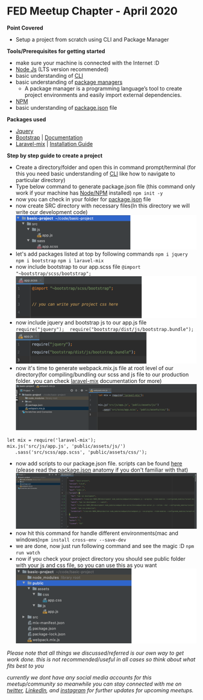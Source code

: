 # FED Meetup Chapter - April 2020

**Point Covered**
* Setup a project from scratch using CLI and Package Manager  

**Tools/Prerequisites for getting started**
* make sure your machine is connected with the Internet :D 
* [Node Js](https://nodejs.org/en/download/) (LTS version recommended)
* basic understanding of [CLI](https://www.w3schools.com/whatis/whatis_cli.asp)
* basic understanding of [package managers](https://blog.idrsolutions.com/2018/07/what-is-a-package-manager-and-why-should-you-use-one/)
    * A package manager is a programming language’s tool to create project environments and easily import external dependencies.
* [NPM](https://www.npmjs.com/)
* basic understanding of [package.json](https://www.digitalocean.com/community/tutorials/nodejs-package-json) file

**Packages used**
* [Jquery](https://www.npmjs.com/package/jquery)
* [Bootstrap](https://www.npmjs.com/package/bootstrap) | [Documentation](https://getbootstrap.com/)
* [Laravel-mix](https://www.npmjs.com/package/laravel-mix) | [Installation Guide](https://laravel-mix.com/docs/5.0/installation)

**Step by step guide to create a project**
* Create a directory/folder and open this in command prompt/terminal (for this you need basic understanding of [CLI](https://www.w3schools.com/whatis/whatis_cli.asp) like how to navigate to particular directory)
* Type below command to generate package.json file (this command only work if your machine has [Node/NPM](https://nodejs.org/en/download/) installed)  ```npm init -y```
*  now you can check in your folder for [package.json](https://www.digitalocean.com/community/tutorials/nodejs-package-json) file
* now create SRC directory with necessary files(In this directory we will write our development code)  ![src directory](images-for-readme/basic-project-src-directory.png)
* let's add packages listed at top by following commands  ```npm i jquery```  ```npm i bootstrap```  ```npm i laravel-mix```
* now include bootstrap to our app.scss file  ```@import "~bootstrap/scss/bootstrap";```  ![add-bootstrap-to-scss](images-for-readme/add-bootstrap-to-scss-file.png)
* now include jquery and bootstrap js to our app.js file<br/>```require("jquery");  require("bootstrap/dist/js/bootstrap.bundle");```  
![add jquery and bootstrap js to app.js file](images-for-readme/add-js-to-app-js-file.png) 
* now it's time to generate webpack.mix.js file at root level of our directory(for compiling/bundling our scss and js file to our production folder. you can check [laravel-mix](https://laravel-mix.com/docs/5.0/installation) documentation for more) 
![webpack.mix.js](images-for-readme/webpack-mix.png)  
```
let mix = require('laravel-mix');
mix.js('src/js/app.js', 'public/assets/js/')
   .sass('src/scss/app.scss', 'public/assets/css/');
```
* now add scripts to our package.json file. scripts can be found [here](https://laravel-mix.com/docs/5.0/installation#npm-scripts) (please read the [package.json](https://www.digitalocean.com/community/tutorials/nodejs-package-json) anatomy if you don't familiar with that)  ![script to package.json](images-for-readme/scripts-to-package-json-file.png)
* now hit this command for handle different environments(mac and windows)```npm install cross-env --save-dev```
* we are done, now just run following command and see the magic :D ```npm run watch```
* now if you check your project directory you should see public folder with your js and css file, so you can use this as you want  ![final folder structure](images-for-readme/final-project-structure.png)

*Please note that all things we discussed/referred is our own way to get work done. this is not recommended/useful in all cases so think about what fits best to you*  

*currently we dont have any social media accounts for this meetup/community so meanwhile you can stay connected with me on [twitter](https://twitter.com/suvagiyajd?lang=en), [LinkedIn](https://in.linkedin.com/in/s-jaydip), and [instagram](https://www.instagram.com/jaydip.suvagiya/) for further updates for upcoming meetups.*

